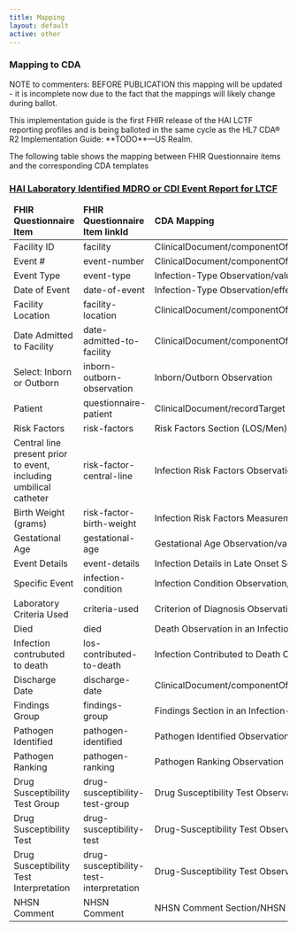 ```yaml
---
title: Mapping
layout: default
active: other
---
```


<!-- { :.no_toc } -->

<!-- TOC  the css styling for this is \pages\assets\css\project.css under 'markdown-toc'-->

<!-- * Do not remove this line (it will not be displayed)
{:toc} -->

<!-- end TOC -->

### Mapping to CDA
  
  <p>NOTE to commenters: BEFORE PUBLICATION this mapping will be updated - it is incomplete now due to the fact that the mappings will likely change during ballot.</p>
  <p>This implementation guide is the first FHIR release of the HAI LCTF reporting profiles and is being balloted in the same cycle as the HL7 CDA® R2 Implementation Guide: **TODO**—US Realm.</p>
  <p>The following table shows the mapping between FHIR Questionnaire items and the corresponding CDA templates</p>
  <h3><a href="Questionnaire-hai-ltcf-questionnaire-mdro-cdi-event.html">HAI Laboratory Identified MDRO or CDI Event Report for LTCF</a></h3>
  <table class="codes">
    <thead>
      <tr>
        <td>
          <b>FHIR Questionnaire Item</b>
        </td>
        <td>
          <b>FHIR Questionnaire Item linkId</b>
        </td>
        <td>
          <b>CDA Mapping</b>
        </td>
      </tr>
    </thead>
    <tbody>
      <tr>
        <td>Facility ID</td>
        <td>facility</td>
        <td>ClinicalDocument/componentOf/encompassingEncounter/location/healthCareFacility/id</td>
      </tr>
      <tr>
        <td>Event #</td>
        <td>event-number</td>
        <td>ClinicalDocument/componentOf/encompassingEncounter/id</td>
      </tr>
      <tr>
        <td>Event Type</td>
        <td>event-type</td>
        <td>Infection-Type Observation/value</td>
      </tr>
      <tr>
        <td>Date of Event</td>
        <td>date-of-event</td>
        <td>Infection-Type Observation/effectiveTime</td>
      </tr>
      <tr>
        <td>Facility Location</td>
        <td>facility-location</td>
        <td>ClinicalDocument/componentOf/encompassingEncounter/location/healthcareFacility/code</td>
      </tr>
      <tr>
        <td>Date Admitted to Facility</td>
        <td>date-admitted-to-facility</td>
        <td>ClinicalDocument/componentOf/encompassingEncounter/effectiveTime/low</td>
      </tr>
      <tr>
        <td>Select: Inborn or Outborn</td>
        <td>inborn-outborn-observation</td>
        <td>Inborn/Outborn Observation</td>
      </tr>
      <tr>
        <td>Patient</td>
        <td>questionnaire-patient</td>
        <td>ClinicalDocument/recordTarget</td>
      </tr>
      <tr>
        <td>Risk Factors</td>
        <td>risk-factors</td>
        <td>Risk Factors Section (LOS/Men)</td>
      </tr>
      <tr>
        <td>Central line present prior to event, including umbilical catheter</td>
        <td>risk-factor-central-line</td>
        <td>Infection Risk Factors Observation/value="1006-6"</td>
      </tr>
      <tr>
        <td>Birth Weight (grams)</td>
        <td>risk-factor-birth-weight</td>
        <td>Infection Risk Factors Measurement Observation/value</td>
      </tr>
      <tr>
        <td>Gestational Age</td>
        <td>gestational-age</td>
        <td>Gestational Age Observation/value</td>
      </tr>
      <tr>
        <td>Event Details</td>
        <td>event-details</td>
        <td>Infection Details in Late Onset Sepsis Report</td>
      </tr>
      <tr>
        <td>Specific Event</td>
        <td>infection-condition</td>
        <td>Infection Condition Observation/value</td>
      </tr>
      <tr>
        <td>Laboratory Criteria Used</td>
        <td>criteria-used</td>
        <td>Criterion of Diagnosis Observation/value</td>
      </tr>
      <tr>
        <td>Died</td>
        <td>died</td>
        <td>Death Observation in an Infection-type Report/value</td>
      </tr>
      <tr>
        <td>Infection contrubuted to death</td>
        <td>los-contributed-to-death</td>
        <td>Infection Contributed to Death Observation</td>
      </tr>
      <tr>
        <td>Discharge Date</td>
        <td>discharge-date</td>
        <td>ClinicalDocument/componentOf/encompassingEncounter/effectiveTime/high</td>
      </tr>
      <tr>
        <td>Findings Group</td>
        <td>findings-group</td>
        <td>Findings Section in an Infection-Type Report</td>
      </tr>
      <tr>
        <td>Pathogen Identified</td>
        <td>pathogen-identified</td>
        <td>Pathogen Identified Observation</td>
      </tr>
      <tr>
        <td>Pathogen Ranking</td>
        <td>pathogen-ranking</td>
        <td>Pathogen Ranking Observation</td>
      </tr>
      <tr>
        <td>Drug Susceptibility Test Group</td>
        <td>drug-susceptibility-test-group</td>
        <td>Drug Susceptibility Test Observation</td>
      </tr>
      <tr>
        <td>Drug Susceptibility Test</td>
        <td>drug-susceptibility-test</td>
        <td>Drug-Susceptibility Test Observation/code</td>
      </tr>
      <tr>
        <td>Drug Susceptibility Test Interpretation</td>
        <td>drug-susceptibility-test-interpretation</td>
        <td>Drug-Susceptibility Test Observation/interpretationCode</td>
      </tr>
      <tr>
        <td>NHSN Comment</td>
        <td>NHSN Comment</td>
        <td>NHSN Comment Section/NHSN Comment</td>
      </tr>
    </tbody>
  </table>

